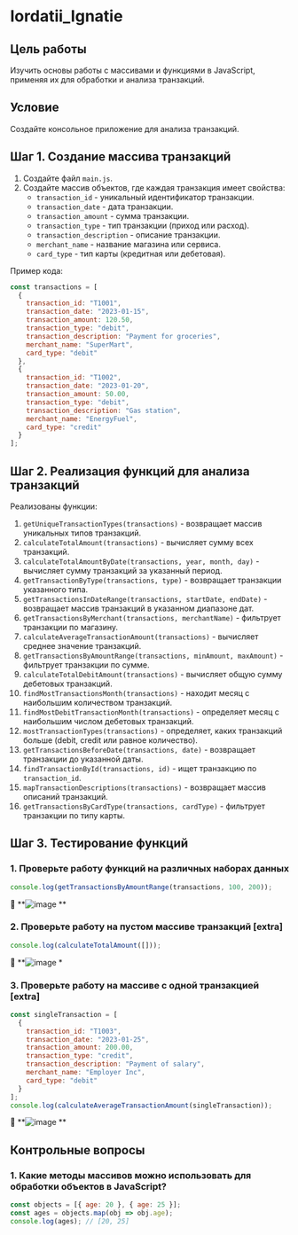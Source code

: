 # Iordatii_Ignatie

## Цель работы
Изучить основы работы с массивами и функциями в JavaScript, применяя их для обработки и анализа транзакций.

## Условие
Создайте консольное приложение для анализа транзакций.

## Шаг 1. Создание массива транзакций
1. Создайте файл `main.js`.
2. Создайте массив объектов, где каждая транзакция имеет свойства:
   - `transaction_id` - уникальный идентификатор транзакции.
   - `transaction_date` - дата транзакции.
   - `transaction_amount` - сумма транзакции.
   - `transaction_type` - тип транзакции (приход или расход).
   - `transaction_description` - описание транзакции.
   - `merchant_name` - название магазина или сервиса.
   - `card_type` - тип карты (кредитная или дебетовая).

Пример кода:
```js
const transactions = [
  {
    transaction_id: "T1001",
    transaction_date: "2023-01-15",
    transaction_amount: 120.50,
    transaction_type: "debit",
    transaction_description: "Payment for groceries",
    merchant_name: "SuperMart",
    card_type: "debit"
  },
  {
    transaction_id: "T1002",
    transaction_date: "2023-01-20",
    transaction_amount: 50.00,
    transaction_type: "debit",
    transaction_description: "Gas station",
    merchant_name: "EnergyFuel",
    card_type: "credit"
  }
];
```

## Шаг 2. Реализация функций для анализа транзакций
Реализованы функции:
1. `getUniqueTransactionTypes(transactions)` - возвращает массив уникальных типов транзакций.
2. `calculateTotalAmount(transactions)` - вычисляет сумму всех транзакций.
3. `calculateTotalAmountByDate(transactions, year, month, day)` - вычисляет сумму транзакций за указанный период.
4. `getTransactionByType(transactions, type)` - возвращает транзакции указанного типа.
5. `getTransactionsInDateRange(transactions, startDate, endDate)` - возвращает массив транзакций в указанном диапазоне дат.
6. `getTransactionsByMerchant(transactions, merchantName)` - фильтрует транзакции по магазину.
7. `calculateAverageTransactionAmount(transactions)` - вычисляет среднее значение транзакций.
8. `getTransactionsByAmountRange(transactions, minAmount, maxAmount)` - фильтрует транзакции по сумме.
9. `calculateTotalDebitAmount(transactions)` - вычисляет общую сумму дебетовых транзакций.
10. `findMostTransactionsMonth(transactions)` - находит месяц с наибольшим количеством транзакций.
11. `findMostDebitTransactionMonth(transactions)` - определяет месяц с наибольшим числом дебетовых транзакций.
12. `mostTransactionTypes(transactions)` - определяет, каких транзакций больше (debit, credit или равное количество).
13. `getTransactionsBeforeDate(transactions, date)` - возвращает транзакции до указанной даты.
14. `findTransactionById(transactions, id)` - ищет транзакцию по `transaction_id`.
15. `mapTransactionDescriptions(transactions)` - возвращает массив описаний транзакций.
16. `getTransactionsByCardType(transactions, cardType)` - фильтрует транзакции по типу карты.

## Шаг 3. Тестирование функций
### 1. Проверьте работу функций на различных наборах данных
```js
console.log(getTransactionsByAmountRange(transactions, 100, 200));
```
📌 **![image](https://github.com/user-attachments/assets/36588f07-2637-40ca-addc-7ae02319201a)
**

### 2. Проверьте работу на пустом массиве транзакций [extra]
```js
console.log(calculateTotalAmount([]));
```
📌 **![image](https://github.com/user-attachments/assets/14106ee7-c16b-40c3-aae7-547f1bf15dc5)
*

### 3. Проверьте работу на массиве с одной транзакцией [extra]
```js
const singleTransaction = [
  {
    transaction_id: "T1003",
    transaction_date: "2023-01-25",
    transaction_amount: 200.00,
    transaction_type: "credit",
    transaction_description: "Payment of salary",
    merchant_name: "Employer Inc",
    card_type: "debit"
  }
];
console.log(calculateAverageTransactionAmount(singleTransaction));
```
📌 **![image](https://github.com/user-attachments/assets/f7a58fa4-366b-4aa0-9695-238418531aaa)
**

## Контрольные вопросы
### 1. Какие методы массивов можно использовать для обработки объектов в JavaScript?
```js
const objects = [{ age: 20 }, { age: 25 }];
const ages = objects.map(obj => obj.age);
console.log(ages); // [20, 25]
```

